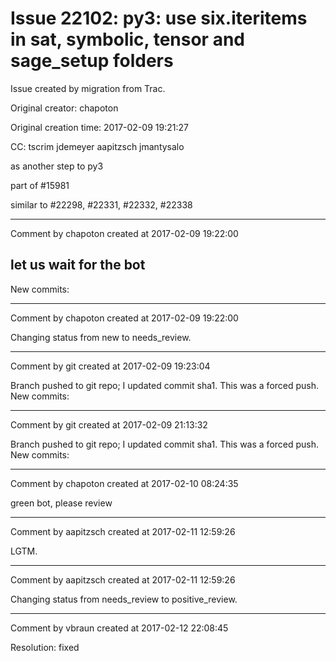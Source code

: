 # Issue 22102: py3: use six.iteritems in sat, symbolic, tensor and sage_setup folders

Issue created by migration from Trac.

Original creator: chapoton

Original creation time: 2017-02-09 19:21:27

CC:  tscrim jdemeyer aapitzsch jmantysalo

as another step to py3

part of #15981

similar to #22298, #22331, #22332, #22338


---

Comment by chapoton created at 2017-02-09 19:22:00

let us wait for the bot
----
New commits:


---

Comment by chapoton created at 2017-02-09 19:22:00

Changing status from new to needs_review.


---

Comment by git created at 2017-02-09 19:23:04

Branch pushed to git repo; I updated commit sha1. This was a forced push. New commits:


---

Comment by git created at 2017-02-09 21:13:32

Branch pushed to git repo; I updated commit sha1. This was a forced push. New commits:


---

Comment by chapoton created at 2017-02-10 08:24:35

green bot, please review


---

Comment by aapitzsch created at 2017-02-11 12:59:26

LGTM.


---

Comment by aapitzsch created at 2017-02-11 12:59:26

Changing status from needs_review to positive_review.


---

Comment by vbraun created at 2017-02-12 22:08:45

Resolution: fixed
